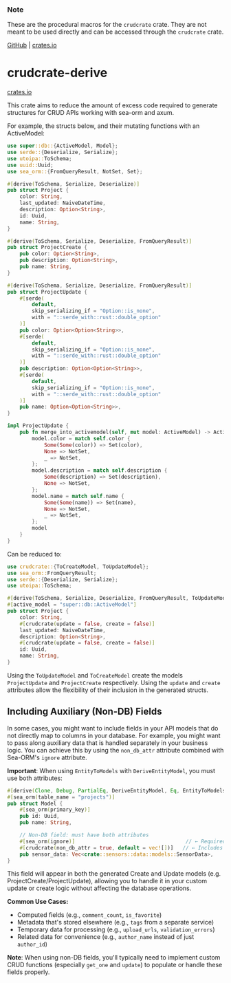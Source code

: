 ### Note

These are the procedural macros for the `crudcrate` crate. They are not meant to be used directly
and can be accessed through the `crudcrate` crate.

[GitHub](https://github.com/evanjt/crudcrate) | [crates.io](https://crates.io/crates/crudcrate)

# crudcrate-derive

[crates.io](https://crates.io/crates/crudcrate-derive)

This crate aims to reduce the amount of excess code required to generate structures
for CRUD APIs working with sea-orm and axum.

For example, the structs below, and their mutating functions with an ActiveModel:

```rust
use super::db::{ActiveModel, Model};
use serde::{Deserialize, Serialize};
use utoipa::ToSchema;
use uuid::Uuid;
use sea_orm::{FromQueryResult, NotSet, Set};

#[derive(ToSchema, Serialize, Deserialize)]
pub struct Project {
    color: String,
    last_updated: NaiveDateTime,
    description: Option<String>,
    id: Uuid,
    name: String,
}

#[derive(ToSchema, Serialize, Deserialize, FromQueryResult)]
pub struct ProjectCreate {
    pub color: Option<String>,
    pub description: Option<String>,
    pub name: String,
}

#[derive(ToSchema, Serialize, Deserialize, FromQueryResult)]
pub struct ProjectUpdate {
    #[serde(
        default,
        skip_serializing_if = "Option::is_none",
        with = "::serde_with::rust::double_option"
    )]
    pub color: Option<Option<String>>,
    #[serde(
        default,
        skip_serializing_if = "Option::is_none",
        with = "::serde_with::rust::double_option"
    )]
    pub description: Option<Option<String>>,
    #[serde(
        default,
        skip_serializing_if = "Option::is_none",
        with = "::serde_with::rust::double_option"
    )]
    pub name: Option<Option<String>>,
}

impl ProjectUpdate {
    pub fn merge_into_activemodel(self, mut model: ActiveModel) -> ActiveModel {
        model.color = match self.color {
            Some(Some(color)) => Set(color),
            None => NotSet,
            _ => NotSet,
        };
        model.description = match self.description {
            Some(description) => Set(description),
            None => NotSet,
        };
        model.name = match self.name {
            Some(Some(name)) => Set(name),
            None => NotSet,
            _ => NotSet,
        };
        model
    }
}
```

Can be reduced to:

```rust
use crudcrate::{ToCreateModel, ToUpdateModel};
use sea_orm::FromQueryResult;
use serde::{Deserialize, Serialize};
use utoipa::ToSchema;

#[derive(ToSchema, Serialize, Deserialize, FromQueryResult, ToUpdateModel, ToCreateModel)]
#[active_model = "super::db::ActiveModel"]
pub struct Project {
    color: String,
    #[crudcrate(update = false, create = false)]
    last_updated: NaiveDateTime,
    description: Option<String>,
    #[crudcrate(update = false, create = false)]
    id: Uuid,
    name: String,
}
```

Using the `ToUpdateModel` and `ToCreateModel` create the models
`ProjectUpdate` and `ProjectCreate` respectively. Using the `update` and
`create` attributes allow the flexibility of their inclusion in the
generated structs.

## Including Auxiliary (Non-DB) Fields

In some cases, you might want to include fields in your API models that do not directly map to columns in your database. For example, you might want to pass along auxiliary data that is handled separately in your business logic. You can achieve this by using the `non_db_attr` attribute combined with Sea-ORM's `ignore` attribute.

**Important**: When using `EntityToModels` with `DeriveEntityModel`, you must use both attributes:

```rust
#[derive(Clone, Debug, PartialEq, DeriveEntityModel, Eq, EntityToModels)]
#[sea_orm(table_name = "projects")]
pub struct Model {
    #[sea_orm(primary_key)]
    pub id: Uuid,
    pub name: String,

    // Non-DB field: must have both attributes
    #[sea_orm(ignore)]                                    // ← Required: excludes from database
    #[crudcrate(non_db_attr = true, default = vec![])]   // ← Includes in API models
    pub sensor_data: Vec<crate::sensors::data::models::SensorData>,
}
```

This field will appear in both the generated Create and Update models (e.g. ProjectCreate/ProjectUpdate), allowing you to handle it in your custom update or create logic without affecting the database operations.

**Common Use Cases:**

- Computed fields (e.g., `comment_count`, `is_favorite`)
- Metadata that's stored elsewhere (e.g., `tags` from a separate service)
- Temporary data for processing (e.g., `upload_urls`, `validation_errors`)
- Related data for convenience (e.g., `author_name` instead of just `author_id`)

**Note**: When using non-DB fields, you'll typically need to implement custom CRUD functions (especially `get_one` and `update`) to populate or handle these fields properly.
